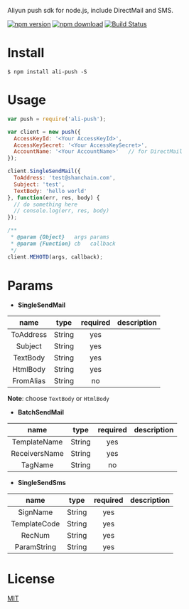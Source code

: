 Aliyun push sdk for node.js, include DirectMail and SMS.

[![npm version](http://img.shields.io/npm/v/ali-push.svg)](https://www.npmjs.com/package/ali-push)
[![npm download](http://img.shields.io/npm/dm/ali-push.svg)](https://www.npmjs.com/package/ali-push)
[![Build Status](https://travis-ci.org/ShanChain/aliyun-push.svg?branch=master)](https://travis-ci.org/ShanChain/aliyun-push)

# Install

  ```
  $ npm install ali-push -S
  ```

# Usage

  ```js
  var push = require('ali-push');

  var client = new push({
    AccessKeyId: '<Your AccessKeyId>',
    AccessKeySecret: '<Your AccessKeySecret>',
    AccountName: '<Your AccountName>'   // for DirectMail
  });

  client.SingleSendMail({
    ToAddress: 'test@shanchain.com',
    Subject: 'test',
    TextBody: 'hello world'
  }, function(err, res, body) {
    // do something here
    // console.log(err, res, body)
  });
  ```

  ```js
  /**
   * @param {Object}   args params
   * @param {Function} cb   callback
   */
  client.MEHOTD(args, callback);
  ```

# Params

  - **SingleSendMail**

  | name | type | required | description |
  | :---: | :---: | :---: | :---: |
  | ToAddress | String | yes |  |
  | Subject | String | yes |  |
  | TextBody | String | yes |  |
  | HtmlBody | String | yes |  |
  | FromAlias | String | no |  |

  **Note**: choose `TextBody` or `HtmlBody`

  - **BatchSendMail**

  | name | type | required | description |
  | :---: | :---: | :---: | :---: |
  | TemplateName | String | yes |  |
  | ReceiversName | String | yes |  |
  | TagName | String | no |  |


  - **SingleSendSms**

  | name | type | required | description |
  | :---: | :---: | :---: | :---: |
  | SignName | String | yes |  |
  | TemplateCode | String | yes |  |
  | RecNum | String | yes |  |
  | ParamString | String | yes |  |


# License

  [MIT](https://github.com/ShanChain/aliyun-push/blob/master/LICENSE)